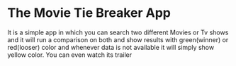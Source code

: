 # The Movie Tie Breaker App

It is a simple app in which you can search two different Movies or Tv shows and it will run a comparison on both and show results with green(winner) or red(looser) color and whenever data is not available it will simply show yellow color.
You can even watch its trailer
